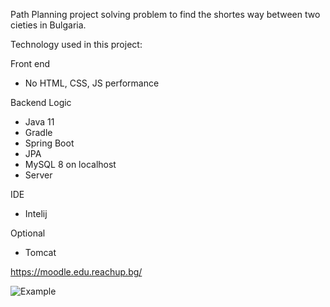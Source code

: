 Path Planning project solving problem to find the shortes way between two cieties in Bulgaria.

Technology used in this project:

Front end

* No HTML, CSS, JS performance

Backend Logic

* Java 11
* Gradle
* Spring Boot
* JPA
* MySQL 8 on localhost
* Server

IDE

* Intelij

Optional

* Tomcat

https://moodle.edu.reachup.bg/

![Example](https://user-images.githubusercontent.com/109521961/215882157-99755dcb-66fb-41ea-9067-f3b1de2a020c.png)

